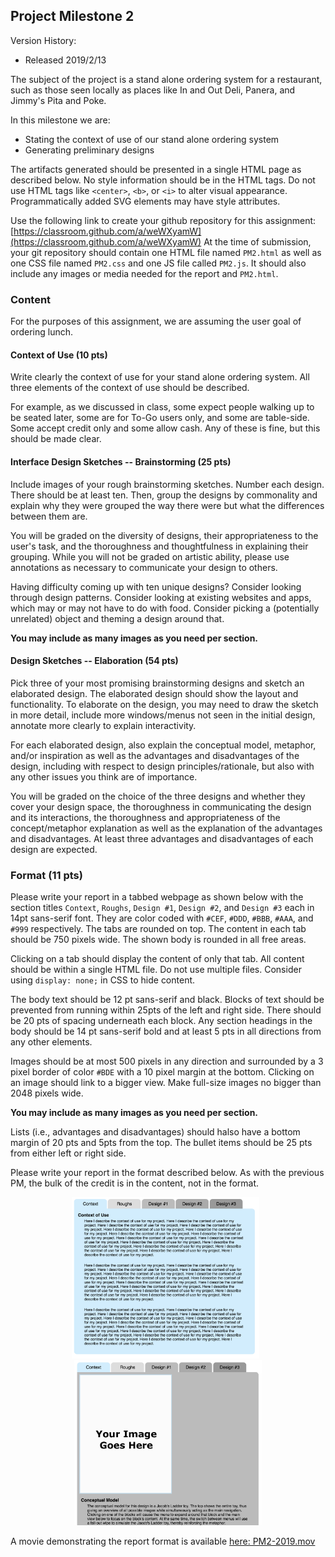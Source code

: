## Project Milestone 2

Version History: 

- Released 2019/2/13

The subject of the project is a stand alone ordering system for a restaurant,
such as those seen locally as places like In and Out Deli, Panera, and Jimmy's
Pita and Poke.

In this milestone we are:

- Stating the context of use of our stand alone ordering system
- Generating preliminary designs

The artifacts generated should be presented in a single HTML page as described
below. No style information should be in the HTML tags. Do not use
HTML tags like `<center>`, `<b>`, or `<i>` to alter visual appearance.
Programmatically added SVG elements may have style attributes.

Use the following link to create your github repository for this assignment:
[https://classroom.github.com/a/weWXyamW](https://classroom.github.com/a/weWXyamW)
At the time of submission, your git repository should contain one HTML file
named `PM2.html` as well as one CSS file named `PM2.css` and one JS file
called `PM2.js`. It should also include any images or media needed for the
report and `PM2.html`. 

### Content

For the purposes of this assignment, we are assuming the user goal of ordering
lunch.

#### Context of Use (10 pts)

Write clearly the context of use for your stand alone ordering system. All
three elements of the context of use should be described.

For example, as we discussed in class, some expect people walking up to be
seated later, some are for To-Go users only, and some are table-side. Some
accept credit only and some allow cash. Any of these is fine, but this should
be made clear.

#### Interface Design Sketches -- Brainstorming (25 pts)

Include images of your rough brainstorming sketches. Number each design. There
should be at least ten. Then, group the designs by commonality and explain why
they were grouped the way there were but what the differences between them
are. 

You will be graded on the diversity of designs, their appropriateness to the
user's task, and the thoroughness and thoughtfulness in explaining their
grouping. While you will not be graded on artistic ability, please use
annotations as necessary to communicate your design to others. 

Having difficulty coming up with ten unique designs? Consider looking through
design patterns. Consider looking at existing websites and apps, which may or
may not have to do with food. Consider picking a (potentially unrelated)
object and theming a design around that.

**You may include as many images as you need per section.**

#### Design Sketches -- Elaboration (54 pts)

Pick three of your most promising brainstorming designs and sketch an
elaborated design. The elaborated design should show the layout and
functionality. To elaborate on the design, you may need to draw the sketch in
more detail, include more windows/menus not seen in the initial design,
annotate more clearly to explain interactivity.

For each elaborated design, also explain the conceptual model, metaphor,
and/or inspiration as well as the advantages and disadvantages of the design,
including with respect to design principles/rationale, but also with any other
issues you think are of importance.

You will be graded on the choice of the three designs and whether they cover
your design space, the thoroughness in communicating the design and its
interactions, the thoroughness and appropriateness of the concept/metaphor
explanation as well as the explanation of the advantages and disadvantages. At
least three advantages and disadvantages of each design are expected.



### Format (11 pts)

Please write your report in a tabbed webpage as shown below with the section
titles `Context`, `Roughs`, `Design #1`, `Design #2`, and `Design #3` each in
14pt sans-serif font. They are color coded with `#CEF`, `#DDD`, `#BBB`,
`#AAA`, and `#999` respectively. The tabs are rounded on top. The content in
each tab should be 750 pixels wide. The shown body is rounded in all free
areas. 

Clicking on a tab should display the content of only that tab. All content
should be within a single HTML file. Do not use multiple files. Consider using
`display: none;` in CSS to hide content.

The body text should be 12 pt sans-serif and black. Blocks of text should be
prevented from running within 25pts of the left and right side. There should
be 20 pts of spacing underneath each block. Any section headings in the body
should be 14 pt sans-serif bold and at least 5 pts in all directions from any
other elements.

Images should be at most 500 pixels in any direction and surrounded by a 3
pixel border of color `#BDE` with a 10 pixel margin at the bottom. Clicking on
an image should link to a bigger view. Make full-size images no bigger than
2048 pixels wide.

**You may include as many images as you need per section.**

Lists (i.e., advantages and disadvantages) should halso have a bottom margin
of 20 pts and 5pts from the top. The bullet items should be 25 pts from either
left or right side.

Please write your report in the format described below. As with the previous
PM, the bulk of the credit is in the content, not in the format. 



<p align="center">
  <img src="images/PM2-2019-1.png" width=300 />
  &nbsp;
  <img src="images/PM2-2019-2.png" width=300 />
</p>


A movie demonstrating the report format is available [here:
PM2-2019.mov](videos/PM2-2019.mov)


